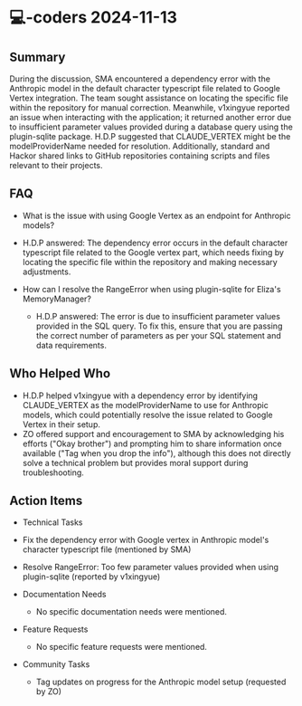 # 💻-coders 2024-11-13

## Summary

During the discussion, SMA encountered a dependency error with the Anthropic model in the default character typescript file related to Google Vertex integration. The team sought assistance on locating the specific file within the repository for manual correction. Meanwhile, v1xingyue reported an issue when interacting with the application; it returned another error due to insufficient parameter values provided during a database query using the plugin-sqlite package. H.D.P suggested that CLAUDE_VERTEX might be the modelProviderName needed for resolution. Additionally, standard and Hackor shared links to GitHub repositories containing scripts and files relevant to their projects.

## FAQ

- What is the issue with using Google Vertex as an endpoint for Anthropic models?
- H.D.P answered: The dependency error occurs in the default character typescript file related to the Google vertex part, which needs fixing by locating the specific file within the repository and making necessary adjustments.

- How can I resolve the RangeError when using plugin-sqlite for Eliza's MemoryManager?
    - H.D.P answered: The error is due to insufficient parameter values provided in the SQL query. To fix this, ensure that you are passing the correct number of parameters as per your SQL statement and data requirements.

## Who Helped Who

- H.D.P helped v1xingyue with a dependency error by identifying CLAUDE_VERTEX as the modelProviderName to use for Anthropic models, which could potentially resolve the issue related to Google Vertex in their setup.
- ZO offered support and encouragement to SMA by acknowledging his efforts ("Okay brother") and prompting him to share information once available ("Tag when you drop the info"), although this does not directly solve a technical problem but provides moral support during troubleshooting.

## Action Items

- Technical Tasks
- Fix the dependency error with Google vertex in Anthropic model's character typescript file (mentioned by SMA)
- Resolve RangeError: Too few parameter values provided when using plugin-sqlite (reported by v1xingyue)

- Documentation Needs

    - No specific documentation needs were mentioned.

- Feature Requests

    - No specific feature requests were mentioned.

- Community Tasks
    - Tag updates on progress for the Anthropic model setup (requested by ZO)
